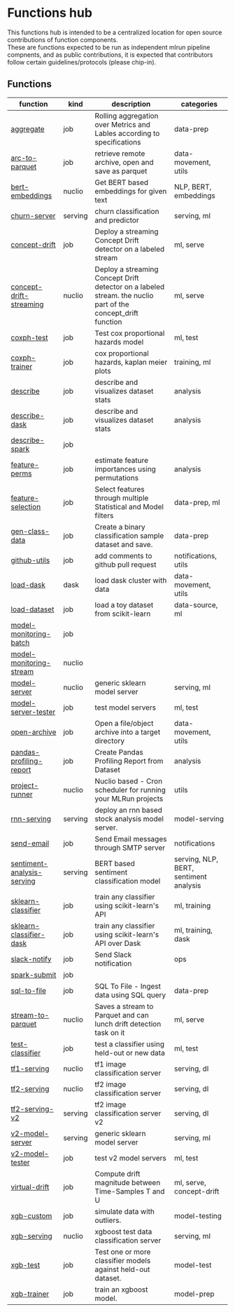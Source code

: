 # Functions hub 

This functions hub is intended to be a centralized location for open source contributions of function components.  
These are functions expected to be run as independent mlrun pipeline compnents, and as public contributions, 
it is expected that contributors follow certain guidelines/protocols (please chip-in).

## Functions
| function | kind | description | categories |
| --- | --- | --- | --- |
| [aggregate](/home/michaell/projects/functions/aggregate/aggregate.ipynb) | job | Rolling aggregation over Metrics and Lables according to specifications | data-prep |
| [arc-to-parquet](/home/michaell/projects/functions/arc_to_parquet/arc_to_parquet.ipynb) | job | retrieve remote archive, open and save as parquet | data-movement, utils |
| [bert-embeddings](/home/michaell/projects/functions/bert_embeddings/bert_embeddings.ipynb) | nuclio | Get BERT based embeddings for given text | NLP, BERT, embeddings |
| [churn-server](/home/michaell/projects/functions/churn_server/churn_server.ipynb) | serving | churn classification and predictor | serving, ml |
| [concept-drift](/home/michaell/projects/functions/concept_drift/concept_drift.ipynb) | job | Deploy a streaming Concept Drift detector on a labeled stream | ml, serve |
| [concept-drift-streaming](/home/michaell/projects/functions/concept_drift_streaming/concept_drift_streaming.ipynb) | nuclio | Deploy a streaming Concept Drift detector on a labeled stream. the nuclio part of the concept_drift function | ml, serve |
| [coxph-test](/home/michaell/projects/functions/coxph_test/coxph_test.ipynb) | job | Test cox proportional hazards model | ml, test |
| [coxph-trainer](/home/michaell/projects/functions/coxph_trainer/coxph_trainer.ipynb) | job | cox proportional hazards, kaplan meier plots | training, ml |
| [describe](/home/michaell/projects/functions/describe/describe.ipynb) | job | describe and visualizes dataset stats | analysis |
| [describe-dask](/home/michaell/projects/functions/describe_dask/describe_dask.ipynb) | job | describe and visualizes dataset stats | analysis |
| [describe-spark](/home/michaell/projects/functions/describe_spark/describe_spark.ipynb) | job |  |  |
| [feature-perms](/home/michaell/projects/functions/feature_perms/feature_perms.ipynb) | job | estimate feature importances using permutations | analysis |
| [feature-selection](/home/michaell/projects/functions/feature_selection/feature_selection.ipynb) | job | Select features through multiple Statistical and Model filters | data-prep, ml |
| [gen-class-data](/home/michaell/projects/functions/gen_class_data/gen_class_data.ipynb) | job | Create a binary classification sample dataset and save. | data-prep |
| [github-utils](/home/michaell/projects/functions/github_utils/github_utils.ipynb) | job | add comments to github pull request | notifications, utils |
| [load-dask](/home/michaell/projects/functions/load_dask/load_dask.ipynb) | dask | load dask cluster with data | data-movement, utils |
| [load-dataset](/home/michaell/projects/functions/load_dataset/load_dataset.ipynb) | job | load a toy dataset from scikit-learn | data-source, ml |
| [model-monitoring-batch](/home/michaell/projects/functions/model_monitoring_batch/model_monitoring_batch.ipynb) | job |  |  |
| [model-monitoring-stream](/home/michaell/projects/functions/model_monitoring_stream/model_monitoring_stream.ipynb) | nuclio |  |  |
| [model-server](/home/michaell/projects/functions/model_server/model_server.ipynb) | nuclio | generic sklearn model server | serving, ml |
| [model-server-tester](/home/michaell/projects/functions/model_server_tester/model_server_tester.ipynb) | job | test model servers | ml, test |
| [open-archive](/home/michaell/projects/functions/open_archive/open_archive.ipynb) | job | Open a file/object archive into a target directory | data-movement, utils |
| [pandas-profiling-report](/home/michaell/projects/functions/pandas_profiling_report/pandas_profiling_report.ipynb) | job | Create Pandas Profiling Report from Dataset | analysis |
| [project-runner](/home/michaell/projects/functions/project_runner/project_runner.ipynb) | nuclio | Nuclio based - Cron scheduler for running your MLRun projects | utils |
| [rnn-serving](/home/michaell/projects/functions/rnn_serving/rnn_serving.ipynb) | serving | deploy an rnn based stock analysis model server. | model-serving |
| [send-email](/home/michaell/projects/functions/send_email/send_email.ipynb) | job | Send Email messages through SMTP server | notifications |
| [sentiment-analysis-serving](/home/michaell/projects/functions/sentiment_analysis_serving/sentiment_analysis_serving.ipynb) | serving | BERT based sentiment classification model | serving, NLP, BERT, sentiment analysis |
| [sklearn-classifier](/home/michaell/projects/functions/sklearn_classifier/sklearn_classifier.ipynb) | job | train any classifier using scikit-learn's API | ml, training |
| [sklearn-classifier-dask](/home/michaell/projects/functions/sklearn_classifier_dask/sklearn_classifier_dask.ipynb) | job | train any classifier using scikit-learn's API over Dask | ml, training, dask |
| [slack-notify](/home/michaell/projects/functions/slack_notify/slack_notify.ipynb) | job | Send Slack notification | ops |
| [spark-submit](/home/michaell/projects/functions/spark_submit/spark_submit.ipynb) | job |  |  |
| [sql-to-file](/home/michaell/projects/functions/sql_to_file/sql_to_file.ipynb) | job | SQL To File - Ingest data using SQL query | data-prep |
| [stream-to-parquet](/home/michaell/projects/functions/stream_to_parquet/stream_to_parquet.ipynb) | nuclio | Saves a stream to Parquet and can lunch drift detection task on it | ml, serve |
| [test-classifier](/home/michaell/projects/functions/test_classifier/test_classifier.ipynb) | job | test a classifier using held-out or new data | ml, test |
| [tf1-serving](/home/michaell/projects/functions/tf1_serving/tf1_serving.ipynb) | nuclio | tf1 image classification server | serving, dl |
| [tf2-serving](/home/michaell/projects/functions/tf2_serving/tf2_serving.ipynb) | nuclio | tf2 image classification server | serving, dl |
| [tf2-serving-v2](/home/michaell/projects/functions/tf2_serving_v2/tf2_serving_v2.ipynb) | serving | tf2 image classification server v2 | serving, dl |
| [v2-model-server](/home/michaell/projects/functions/v2_model_server/v2_model_server.ipynb) | serving | generic sklearn model server | serving, ml |
| [v2-model-tester](/home/michaell/projects/functions/v2_model_tester/v2_model_tester.ipynb) | job | test v2 model servers | ml, test |
| [virtual-drift](/home/michaell/projects/functions/virtual_drift/virtual_drift.ipynb) | job | Compute drift magnitude between Time-Samples T and U | ml, serve, concept-drift |
| [xgb-custom](/home/michaell/projects/functions/xgb_custom/xgb_custom.ipynb) | job | simulate data with outliers. | model-testing |
| [xgb-serving](/home/michaell/projects/functions/xgb_serving/xgb_serving.ipynb) | nuclio | xgboost test data classification server | serving, ml |
| [xgb-test](/home/michaell/projects/functions/xgb_test/xgb_test.ipynb) | job | Test one or more classifier models against held-out dataset. | model-test |
| [xgb-trainer](/home/michaell/projects/functions/xgb_trainer/xgb_trainer.ipynb) | job | train an xgboost model. | model-prep |
